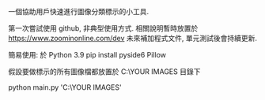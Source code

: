 一個協助用戶快速進行圖像分類標示的小工具.

第一次嘗試使用 github, 非典型使用方式.
相關說明暫時放置於 https://www.zoominonline.com/dev
未來補加程式文件, 單元測試後會持續更新.

簡易使用: 於 Python 3.9 
pip install pyside6 Pillow

假設要做標示的所有圖像檔都放置於 C:\YOUR IMAGES 目錄下

python main.py 'C:\YOUR IMAGES'
